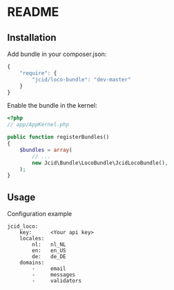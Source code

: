 README
======

Installation
------------

Add bundle in your composer.json:

```js
{
    "require": {
        "jcid/loco-bundle": "dev-master"
    }
}
```

Enable the bundle in the kernel:

``` php
<?php
// app/AppKernel.php

public function registerBundles()
{
    $bundles = array(
        // ...
        new Jcid\Bundle\LocoBundle\JcidLocoBundle(),
    );
}
```

Usage
-----

Configuration example

``` 
jcid_loco:
    key:      <Your api key>
    locales:
        nl:   nl_NL
        en:   en_US
        de:   de_DE
    domains:
        -     email
        -     messages
        -     validators
```
